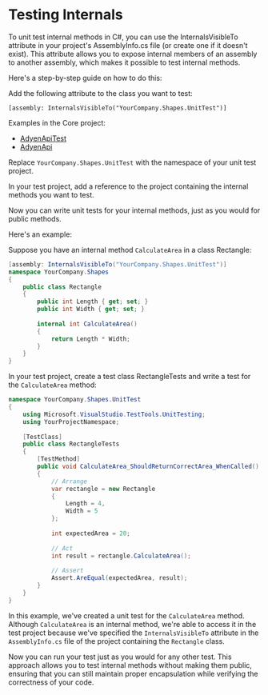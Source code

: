 # Testing Internals
To unit test internal methods in C#, you can use the InternalsVisibleTo attribute in your project's AssemblyInfo.cs file (or create one if it doesn't exist). This attribute allows you to expose internal members of an assembly to another assembly, which makes it possible to test internal methods.

Here's a step-by-step guide on how to do this:

Add the following attribute to the class you want to test:
```
[assembly: InternalsVisibleTo("YourCompany.Shapes.UnitTest")]
```
Examples in the Core project:
- [AdyenApiTest](https://bitbucket.org/globaleteam/core/src/develop/Testing/Old/UnitTestProject1/ExternalAPIs/Payments/Gateways/AdyenApiTest.cs)
- [AdyenApi](https://bitbucket.org/globaleteam/core/src/develop/GlobalE.ExternalAPIs.Secured/Payments/Gateways/AdyenAPI.cs)

Replace `YourCompany.Shapes.UnitTest` with the namespace of your unit test project.

In your test project, add a reference to the project containing the internal methods you want to test.

Now you can write unit tests for your internal methods, just as you would for public methods.

Here's an example:

Suppose you have an internal method `CalculateArea` in a class Rectangle:
```csharp
[assembly: InternalsVisibleTo("YourCompany.Shapes.UnitTest")]
namespace YourCompany.Shapes
{
    public class Rectangle
    {
        public int Length { get; set; }
        public int Width { get; set; }
    
        internal int CalculateArea()
        {
            return Length * Width;
        }
    }
}
```

In your test project, create a test class RectangleTests and write a test for the `CalculateArea` method:
```csharp
namespace YourCompany.Shapes.UnitTest
{
    using Microsoft.VisualStudio.TestTools.UnitTesting;
    using YourProjectNamespace;
    
    [TestClass]
    public class RectangleTests
    {
        [TestMethod]
        public void CalculateArea_ShouldReturnCorrectArea_WhenCalled()
        {
            // Arrange
            var rectangle = new Rectangle
            {
                Length = 4,
                Width = 5
            };
    
            int expectedArea = 20;
    
            // Act
            int result = rectangle.CalculateArea();
    
            // Assert
            Assert.AreEqual(expectedArea, result);
        }
    }
}
```

In this example, we've created a unit test for the `CalculateArea` method. Although `CalculateArea` is an internal method, we're able to access it in the test project because we've specified the `InternalsVisibleTo` attribute in the `AssemblyInfo.cs` file of the project containing the `Rectangle` class.

Now you can run your test just as you would for any other test. This approach allows you to test internal methods without making them public, ensuring that you can still maintain proper encapsulation while verifying the correctness of your code.